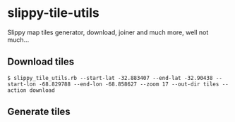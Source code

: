 slippy-tile-utils
=================

Slippy map tiles generator, download, joiner and much more, well not much...


Download tiles
--------------
    $ slippy_tile_utils.rb --start-lat -32.883407 --end-lat -32.90438 --start-lon -68.829788 --end-lon -68.858627 --zoom 17 --out-dir tiles --action download

Generate tiles
--------------